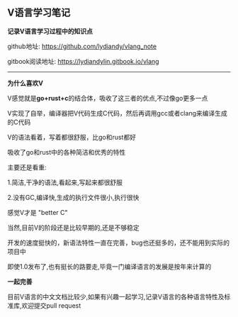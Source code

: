 

## V语言学习笔记

**记录V语言学习过程中的知识点**

github地址: https://github.com/lydiandy/vlang_note

gitbook阅读地址: https://lydiandylin.gitbook.io/vlang

---

**为什么喜欢V**

V感觉就是**go+rust+c**的结合体，吸收了这三者的优点,不过像go更多一点

V实现了自举，编译器把V代码生成C代码，然后再调用gcc或者clang来编译生成的C代码

V的语法看着，写着都很舒服，比go和rust都好

吸收了go和rust中的各种简洁和优秀的特性

主要还是看重:

1.简洁,干净的语法,看起来,写起来都很舒服

2.没有GC,编译快,生成的执行文件很小,执行很快

感觉V才是 "better C"

当然,目前V的阶段还是比较早期的,还是不够稳定

开发的速度挺快的，新语法特性一直在完善，bug也还挺多的，还不能用到实际的项目中

即使1.0发布了,也有挺长的路要走,毕竟一门编译语言的发展是按年来计算的

**一起完善**

目前V语言的中文文档比较少,如果有兴趣一起学习,记录V语言的各种语言特性及标准库,欢迎提交pull request



